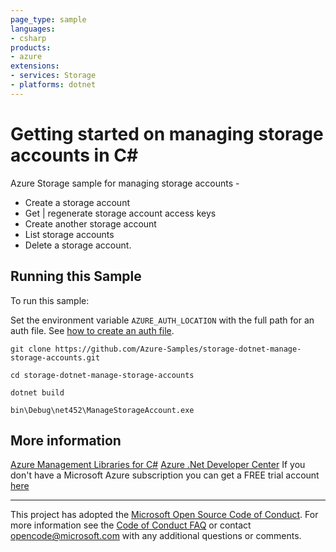 ```yaml
---
page_type: sample
languages:
- csharp
products:
- azure
extensions:
- services: Storage
- platforms: dotnet
---
```


# Getting started on managing storage accounts in C# #

 Azure Storage sample for managing storage accounts -
  - Create a storage account
  - Get | regenerate storage account access keys
  - Create another storage account
  - List storage accounts
  - Delete a storage account.


## Running this Sample ##

To run this sample:

Set the environment variable `AZURE_AUTH_LOCATION` with the full path for an auth file. See [how to create an auth file](https://github.com/Azure/azure-libraries-for-net/blob/master/AUTH.md).

    git clone https://github.com/Azure-Samples/storage-dotnet-manage-storage-accounts.git

    cd storage-dotnet-manage-storage-accounts

    dotnet build

    bin\Debug\net452\ManageStorageAccount.exe

## More information ##

[Azure Management Libraries for C#](https://github.com/Azure/azure-sdk-for-net/tree/Fluent)
[Azure .Net Developer Center](https://azure.microsoft.com/en-us/develop/net/)
If you don't have a Microsoft Azure subscription you can get a FREE trial account [here](http://go.microsoft.com/fwlink/?LinkId=330212)

---

This project has adopted the [Microsoft Open Source Code of Conduct](https://opensource.microsoft.com/codeofconduct/). For more information see the [Code of Conduct FAQ](https://opensource.microsoft.com/codeofconduct/faq/) or contact [opencode@microsoft.com](mailto:opencode@microsoft.com) with any additional questions or comments.